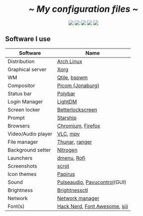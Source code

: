  <!-- HEADERS -->
 <h1 align="center">
  <b> 
   <i>
    ~ My configuration files ~
   </i>
  </b>
</h1>
 
  <!-- BADGES-->
<div align="center">
  <img src="https://img.shields.io/github/stars/slash071/Linux"> 
  <img src="https://img.shields.io/github/license/slash071/Linux?color=purple">
  <img src="https://img.shields.io/badge/Linux-%F0%9F%90%A7-yellow">
  <img src="https://img.shields.io/github/repo-size/slash071/Linux?color=cyan">
  <img src="https://img.shields.io/github/last-commit/slash071/Linux"> 
</div>

<!--LIST -->
## Software I use
|Software		| Name                                                                                                 					                                         |
|-----------------------|---------------------------------------------------------------------------------------------------------------------------------------|
| Distribution		|  [Arch Linux](https://archlinux.org/)													                                                                                            |
| Graphical server  | [Xorg](https://www.x.org/wiki/)                                                                                                           |
| WM			|  [Qtile](https://wiki.archlinux.org/title/Qtile), [bspwm](https://wiki.archlinux.org/title/Bspwm)														                                        |
| Compositor		|  [Picom (Jonaburg)](https://github.com/jonaburg/picom) 											                                                                              |
| Status bar		|  [Polybar](https://github.com/polybar/polybar)				                                               							                                        |
| Login Manager		|  [LightDM](https://wiki.archlinux.org/title/LightDM)										                                                	                              |
| Screen locker		|  [Betterlockscreen](https://github.com/betterlockscreen/betterlockscreen)								                                                            |
| Prompt		|  [Starship](https://starship.rs/)										                                                                          			                            |
| Browsers		|  [Chromium](https://www.chromium.org/chromium-projects/), [Firefox](https://www.mozilla.org/en-US/firefox/new/)		                                 |
| Video/Audio player	|  [VLC](https://www.videolan.org/vlc/), [mpv](https://wiki.archlinux.org/title/Mpv)							               					                            |
| File manager  |  [Thunar](https://wiki.archlinux.org/title/thunar), [ranger](https://github.com/ranger/ranger)                                                |
| Background setter	|  [Nitrogen](https://wiki.archlinux.org/title/Nitrogen)											                                                                         |
| Launchers		|  [dmenu](https://tools.suckless.org/dmenu/), [Rofi](https://wiki.archlinux.org/title/Rofi)                                                       |
| Screenshots		|  [scrot](https://github.com/resurrecting-open-source-projects/scrot)                                                                           |
| Icon themes		|  [Papirus](https://github.com/PapirusDevelopmentTeam/papirus-icon-theme)     	                                                                 |
| Sound			|  [Pulseaudio](https://wiki.archlinux.org/title/PulseAudio), [Pavucontrol](https://github.com/pulseaudio/pavucontrol)(GUI) 		                        |
| Brightness  |  [Brightnessctl](https://github.com/Hummer12007/brightnessctl)                                                                                  |
| Network		|  [Network manager](https://wiki.archlinux.org/title/NetworkManager)									                                                                       |
| Font(s)  |  [Hack Nerd](https://github.com/ryanoasis/nerd-fonts), [Font Awesome](https://fontawesome.com/), [siji](https://github.com/stark/siji)             |
